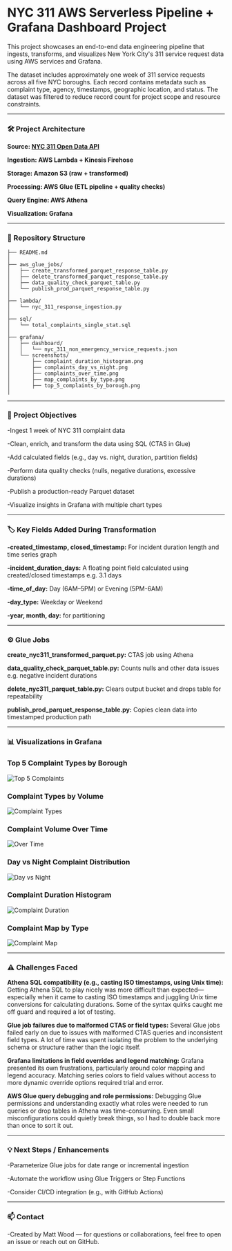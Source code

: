 # NYC 311 AWS Serverless Pipeline + Grafana Dashboard Project

This project showcases an end-to-end data engineering pipeline that ingests, transforms, and visualizes New York City's 311 service request data using AWS services and Grafana.

The dataset includes approximately one week of 311 service requests across all five NYC boroughs. Each record contains metadata such as complaint type, agency, timestamps, geographic location, and status. The dataset was filtered to reduce record count for project scope and resource constraints.


---

### 🛠️ Project Architecture

**Source: [NYC 311 Open Data API](https://data.cityofnewyork.us/resource/erm2-nwe9.json)**

**Ingestion: AWS Lambda + Kinesis Firehose**

**Storage: Amazon S3 (raw + transformed)**

**Processing: AWS Glue (ETL pipeline + quality checks)**

**Query Engine: AWS Athena**

**Visualization: Grafana**

---

### :file_folder: Repository Structure

```
├── README.md
│
├── aws_glue_jobs/
│   ├── create_transformed_parquet_response_table.py
│   ├── delete_transformed_parquet_response_table.py
│   ├── data_quality_check_parquet_table.py
│   └── publish_prod_parquet_response_table.py
│
├── lambda/
│   └── nyc_311_response_ingestion.py
│
├── sql/
│   └── total_complaints_single_stat.sql
│
├── grafana/
│   ├── dashboard/
│   │   └── nyc_311_non_emergency_service_requests.json
│   └── screenshots/
│       ├── complaint_duration_histogram.png
│       ├── complaints_day_vs_night.png
│       ├── complaints_over_time.png
│       ├── map_complaints_by_type.png
│       ├── top_5_complaints_by_borough.png
│
```

---

### :rocket: Project Objectives

-Ingest 1 week of NYC 311 complaint data

-Clean, enrich, and transform the data using SQL (CTAS in Glue)

-Add calculated fields (e.g., day vs. night, duration, partition fields)

-Perform data quality checks (nulls, negative durations, excessive durations)

-Publish a production-ready Parquet dataset

-Visualize insights in Grafana with multiple chart types


---

### :label: Key Fields Added During Transformation

**-created_timestamp, closed_timestamp:** For incident duration length and time series graph

**-incident_duration_days:** A floating point field calculated using created/closed timestamps e.g. 3.1 days

**-time_of_day:** Day (6AM–5PM) or Evening (5PM-6AM)

**-day_type:** Weekday or Weekend

**-year, month, day:** for partitioning



---

### :gear: Glue Jobs

**create_nyc311_transformed_parquet.py:** CTAS job using Athena

**data_quality_check_parquet_table.py:** Counts nulls and other data issues e.g. negative incident durations

**delete_nyc311_parquet_table.py:** Clears output bucket and drops table for repeatability

**publish_prod_parquet_response_table.py:** Copies clean data into timestamped production path



---

### :bar_chart: Visualizations in Grafana

### Top 5 Complaint Types by Borough  
![Top 5 Complaints](grafana/screenshots/top_5_complaints_by_borough.png)

### Complaint Types by Volume  
![Complaint Types](grafana/screenshots/complaints_by_type.png)

### Complaint Volume Over Time  
![Over Time](grafana/screenshots/complaints_over_time.png)

### Day vs Night Complaint Distribution  
![Day vs Night](grafana/screenshots/complaints_day_vs_night.png)

### Complaint Duration Histogram  
![Complaint Duration](grafana/screenshots/complaint_duration_histogram.png)

### Complaint Map by Type  
![Complaint Map](grafana/screenshots/map_complaints_by_type.png)

---

### :warning: Challenges Faced

**Athena SQL compatibility (e.g., casting ISO timestamps, using Unix time):**  Getting Athena SQL to play nicely was more difficult than expected—especially when it came to casting ISO timestamps and juggling Unix time conversions for calculating durations. Some of the syntax quirks caught me off guard and required a lot of testing.

**Glue job failures due to malformed CTAS or field types:**  Several Glue jobs failed early on due to issues with malformed CTAS queries and inconsistent field types. A lot of time was spent isolating the problem to the underlying schema or structure rather than the logic itself.

**Grafana limitations in field overrides and legend matching:**  Grafana presented its own frustrations, particularly around color mapping and legend accuracy. Matching series colors to field values without access to more dynamic override options required trial and error.

**AWS Glue query debugging and role permissions:**  Debugging Glue permissions and understanding exactly what roles were needed to run queries or drop tables in Athena was time-consuming. Even small misconfigurations could quietly break things, so I had to double back more than once to sort it out.

---

### :bulb: Next Steps / Enhancements

-Parameterize Glue jobs for date range or incremental ingestion

-Automate the workflow using Glue Triggers or Step Functions

-Consider CI/CD integration (e.g., with GitHub Actions)

---

### :mailbox: Contact

-Created by Matt Wood — for questions or collaborations, feel free to open an issue or reach out on GitHub.


